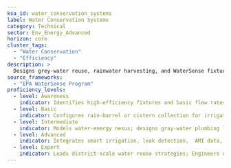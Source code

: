 ```yaml
---
ksa_id: water_conservation_systems
label: Water Conservation Systems
category: Technical
sector: Env_Energy_Advanced
horizon: core
cluster_tags:
  - "Water Conservation"
  - "Efficiency"
description: >
  Designs grey-water reuse, rainwater harvesting, and WaterSense fixtures; calculates savings, energy co-benefits, and regulatory compliance.
source_frameworks:
  - "EPA WaterSense Program"
proficiency_levels:
  - level: Awareness
    indicator: Identifies high-efficiency fixtures and basic flow rates; installs EPA WaterSense fixtures.
  - level: Basic
    indicator: Configures rain‑barrel or cistern collection for irrigation; installs aerators and low-flow toilets.
  - level: Intermediate
    indicator: Models water-energy nexus; designs gray‑water plumbing loops and treatment units.
  - level: Advanced
    indicator: Integrates smart irrigation, leak detection,  AMI data, and water‑reuse strategies into building management systems.
  - level: Expert
    indicator: Leads district-scale water reuse strategies; Engineers district‑scale water‑conservation programs and sets policy; secures permits and funding.
---
```


